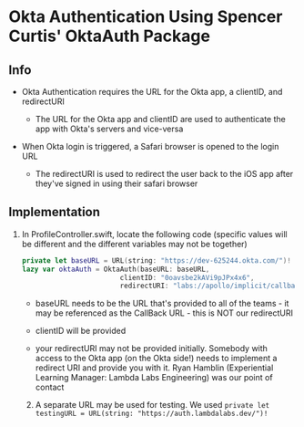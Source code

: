 # Okta Authentication Using Spencer Curtis' OktaAuth Package

## Info

- Okta Authentication requires the URL for the Okta app, a clientID, and redirectURI
    - The URL for the Okta app and clientID are used to authenticate the app with Okta's servers and vice-versa
    
- When Okta login is triggered, a Safari browser is opened to the login URL
    - The redirectURI is used to redirect the user back to the iOS app after they've signed in using their safari browser

## Implementation 

1. In ProfileController.swift, locate the following code (specific values will be different and the different variables may not be together)

    ``` Swift
    private let baseURL = URL(string: "https://dev-625244.okta.com/")!
    lazy var oktaAuth = OktaAuth(baseURL: baseURL,
                            clientID: "0oavsbe2kAVi9pJPx4x6",
                            redirectURI: "labs://apollo/implicit/callback")
    ```

    - baseURL needs to be the URL that's provided to all of the teams - it may be referenced as the CallBack URL - this is NOT our redirectURI

    - clientID will be provided

    - your redirectURI may not be provided initially. Somebody with access to the Okta app (on the Okta side!) needs to implement a redirect URI and provide you with it. Ryan Hamblin (Experiential Learning Manager: Lambda Labs Engineering) was our point of contact
    
    2. A separate URL may be used for testing. We used  `private let testingURL = URL(string: "https://auth.lambdalabs.dev/")!`
